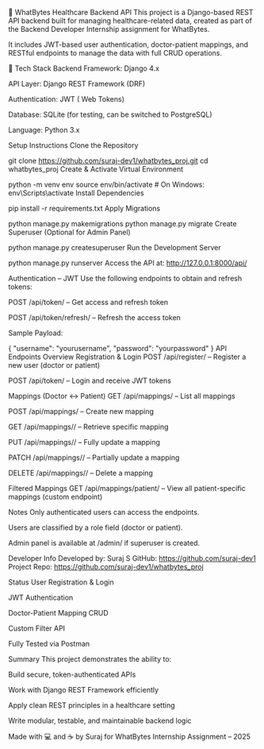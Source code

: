 🏥 WhatBytes Healthcare Backend API
This project is a Django-based REST API backend built for managing healthcare-related data, created as part of the Backend Developer Internship assignment for WhatBytes.

It includes JWT-based user authentication, doctor-patient mappings, and RESTful endpoints to manage the data with full CRUD operations.

🔧 Tech Stack
Backend Framework: Django 4.x

API Layer: Django REST Framework (DRF)

Authentication: JWT ( Web Tokens)

Database: SQLite (for testing, can be switched to PostgreSQL)

Language: Python 3.x

  Setup Instructions
Clone the Repository




git clone https://github.com/suraj-dev1/whatbytes_proj.git
cd whatbytes_proj
Create & Activate Virtual Environment




python -m venv env
source env/bin/activate    # On Windows: env\Scripts\activate
Install Dependencies




pip install -r requirements.txt
Apply Migrations




python manage.py makemigrations
python manage.py migrate
Create Superuser (Optional for Admin Panel)




python manage.py createsuperuser
Run the Development Server




python manage.py runserver
Access the API at: http://127.0.0.1:8000/api/

 Authentication – JWT
Use the following endpoints to obtain and refresh tokens:

POST /api/token/ – Get access and refresh token

POST /api/token/refresh/ – Refresh the access token

Sample Payload:




{
  "username": "yourusername",
  "password": "yourpassword"
}
 API Endpoints Overview
 Registration & Login
POST /api/register/ – Register a new user (doctor or patient)

POST /api/token/ – Login and receive JWT tokens

 Mappings (Doctor ↔ Patient)
GET /api/mappings/ – List all mappings

POST /api/mappings/ – Create new mapping

GET /api/mappings/<id>/ – Retrieve specific mapping

PUT /api/mappings/<id>/ – Fully update a mapping

PATCH /api/mappings/<id>/ – Partially update a mapping

DELETE /api/mappings/<id>/ – Delete a mapping

 Filtered Mappings
GET /api/mappings/patient/ – View all patient-specific mappings (custom endpoint)

 Notes
Only authenticated users can access the endpoints.

Users are classified by a role field (doctor or patient).

Admin panel is available at /admin/ if superuser is created.

 Developer Info
Developed by: Suraj S
GitHub: https://github.com/suraj-dev1
Project Repo: https://github.com/suraj-dev1/whatbytes_proj

 Status
 User Registration & Login

 JWT Authentication

 Doctor-Patient Mapping CRUD

 Custom Filter API

 Fully Tested via Postman

 Summary
This project demonstrates the ability to:

Build secure, token-authenticated APIs

Work with Django REST Framework efficiently

Apply clean REST principles in a healthcare setting

Write modular, testable, and maintainable backend logic

Made with 💻 and ☕ by Suraj for WhatBytes Internship Assignment – 2025